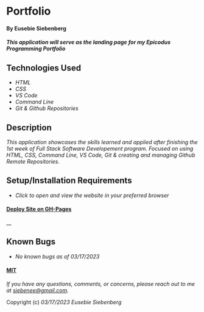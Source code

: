 # Portfolio

#### By Eusebie Siebenberg

#### _This application will serve as the landing page for my Epicodus Programming Portfolio_

## Technologies Used

* _HTML_
* _CSS_
* _VS Code_
* _Command Line_
* _Git & Github Repositories_


## Description

_This application showcases the skills learned and applied after finishing the 1st week of Full Stack Software Developement program. Focused on using HTML, CSS, Command Line, VS Code, Git & creating and managing Github Remote Repositories._

## Setup/Installation Requirements

* _Click to open and view the website in your preferred browser_

#### [Deploy Site on GH-Pages]()

__

## Known Bugs

* _No known bugs as of 03/17/2023_


#### [MIT](https://opensource.org/license/mit/)

_If you have any questions, comments, or concerns, please reach out to me at <siebenee@gmail.com>._

Copyright (c) _03/17/2023_ _Eusebie Siebenberg_